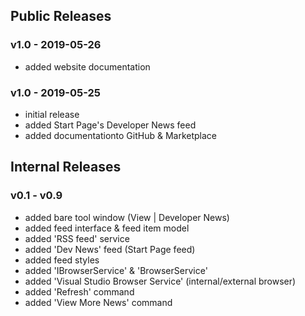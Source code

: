 ## Public Releases

### v1.0 - 2019-05-26
  - added website documentation

### v1.0 - 2019-05-25
  - initial release
  - added Start Page's Developer News feed
  - added documentationto GitHub & Marketplace

## Internal Releases


### v0.1 - v0.9
  - added bare tool window (View | Developer News)
  - added feed interface & feed item model
  - added 'RSS feed' service
  - added 'Dev News' feed (Start Page feed)
  - added feed styles
  - added 'IBrowserService' & 'BrowserService'
  - added 'Visual Studio Browser Service' (internal/external browser)
  - added 'Refresh' command
  - added 'View More News' command
